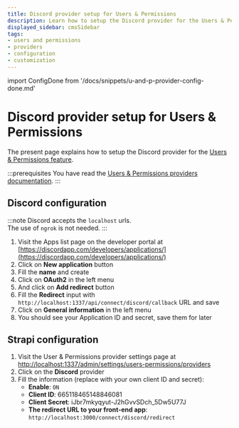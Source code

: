 ```yaml
---
title: Discord provider setup for Users & Permissions
description: Learn how to setup the Discord provider for the Users & Permissions feature.
displayed_sidebar: cmsSidebar
tags:
- users and permissions
- providers
- configuration
- customization
---
```


import ConfigDone from '/docs/snippets/u-and-p-provider-config-done.md'

# Discord provider setup for Users & Permissions

The present page explains how to setup the Discord provider for the [Users & Permissions feature](/cms/features/users-permissions).

:::prerequisites
You have read the [Users & Permissions providers documentation](/cms/configurations/users-and-permissions-providers).
:::

## Discord configuration

:::note
Discord accepts the `localhost` urls. <br/>
The use of `ngrok` is not needed.
:::

1. Visit the Apps list page on the developer portal at [https://discordapp.com/developers/applications/](https://discordapp.com/developers/applications/)
2. Click on **New application** button
3. Fill the **name** and create
4. Click on **OAuth2** in the left menu
5. And click on **Add redirect** button
6. Fill the **Redirect** input with `http://localhost:1337/api/connect/discord/callback` URL and save
7. Click on **General information** in the left menu
8. You should see your Application ID and secret, save them for later

## Strapi configuration

1. Visit the User & Permissions provider settings page at [http://localhost:1337/admin/settings/users-permissions/providers](http://localhost:1337/admin/settings/users-permissions/providers)
2. Click on the **Discord** provider
3. Fill the information (replace with your own client ID and secret):
   - **Enable**: `ON`
   - **Client ID**: 665118465148846081
   - **Client Secret**: iJbr7mkyqyut-J2hGvvSDch_5Dw5U77J
   - **The redirect URL to your front-end app**: `http://localhost:3000/connect/discord/redirect`

<ConfigDone />
